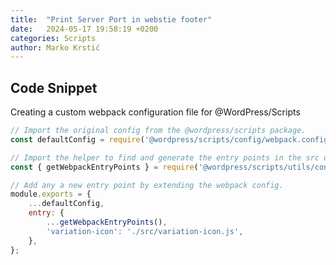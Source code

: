 ```yaml
---
title:  "Print Server Port in webstie footer"
date:   2024-05-17 19:58:19 +0200
categories: Scripts
author: Marko Krstić
---
```

## Code Snippet

Creating a custom webpack configuration file for @WordPress/Scripts


```js
// Import the original config from the @wordpress/scripts package.
const defaultConfig = require('@wordpress/scripts/config/webpack.config');

// Import the helper to find and generate the entry points in the src directory
const { getWebpackEntryPoints } = require('@wordpress/scripts/utils/config');

// Add any a new entry point by extending the webpack config.
module.exports = {
	...defaultConfig,
	entry: {
		...getWebpackEntryPoints(),
		'variation-icon': './src/variation-icon.js',
	},
};

```

